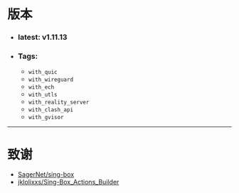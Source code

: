 # 版本

- ### **latest**: v1.11.13
- ### **Tags**:
  - `with_quic`
  - `with_wireguard`
  - `with_ech`
  - `with_utls`
  - `with_reality_server`
  - `with_clash_api`
  - `with_gvisor`

---

# 致谢

- [SagerNet/sing-box](https://github.com/sagernet/sing-box)
- [jklolixxs/Sing-Box_Actions_Builder](https://github.com/jklolixxs/Sing-Box_Actions_Builder)

